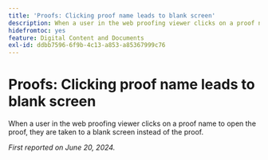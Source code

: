 ```yaml
---
title: 'Proofs: Clicking proof name leads to blank screen'
description: When a user in the web proofing viewer clicks on a proof name to open the proof, they are taken to a blank screen instead of the proof.
hidefromtoc: yes
feature: Digital Content and Documents
exl-id: ddbb7596-6f9b-4c13-a853-a85367999c76
---
```

# Proofs: Clicking proof name leads to blank screen

When a user in the web proofing viewer clicks on a proof name to open the proof, they are taken to a blank screen instead of the proof.

_First reported on June 20, 2024._
